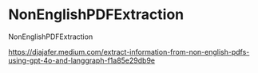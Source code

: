 # NonEnglishPDFExtraction
NonEnglishPDFExtraction

https://djajafer.medium.com/extract-information-from-non-english-pdfs-using-gpt-4o-and-langgraph-f1a85e29db9e

